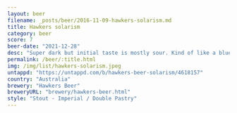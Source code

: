 ```yaml
---
layout: beer
filename: _posts/beer/2016-11-09-hawkers-solarism.md
title: Hawkers solarism
category: beer
score: 7
beer-date: "2021-12-28"
desc: "Super dark but initial taste is mostly sour. Kind of like a blueberry tart. A pretty slow drink"
permalink: /beer/:title.html
img: /img/list/hawkers-solarism.jpeg
untappd: "https://untappd.com/b/hawkers-beer-solarism/4618157"
country: "Australia"
brewery: "Hawkers Beer"
breweryURL: "brewery/hawkers-beer.html"
style: "Stout - Imperial / Double Pastry"
---
```


